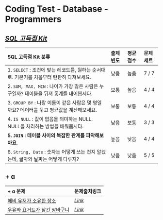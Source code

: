 # Coding Test - Database - Programmers 
## [_SQL 고득점 Kit_](https://programmers.co.kr/learn/challenges?tab=sql_practice_kit)

|SQL 고득점 Kit 분류| 출제 빈도 | 평균 점수 | 문제 세트|
|:-|:-|:-|:-|
|1. `SELECT` : 조건에 맞는 레코드를, 원하는 순서대로. 기본기를 처음부터 탄탄히 다져보세요.| 낮음|높음| 7 / 7|
|2. `SUM, MAX, MIN` : 나이가 가장 많은 사람은 누구일까? 테이블을 뒤져 통계를 내어봅시다.|보통| 높음|4 / 4|
|3. `GROUP BY` : 나랑 이름이 같은 사람은 몇 명일까요? 데이터를 묶고 평균값을 계산해보세요.|보통|보통|4 / 4|
|4. `IS NULL` : 값이 없음을 의미하는 NULL. NULL을 처리하는 방법을 배워봅시다.| 낮음|보통|3 / 3|
|**5. `JOIN` : 테이블 사이의 복잡한 관계를 파악해보아요.** |높음|낮음 |4 / 4|
|6. `String, Date` : 숫자는 어떻게 쓰는 건지 알겠는데, 글자와 날짜는 어떻게 다루지?| 낮음|낮음|5 / 5|

## + ɑ
|+ ɑ 문제| 문제출처링크| 
|:-|:-|
| [헤비 유저가 소유한 장소](https://github.com/ttobaegi/coding-test/blob/main/database/programmers/%ED%97%A4%EB%B9%84%20%EC%9C%A0%EC%A0%80%EA%B0%80%20%EC%86%8C%EC%9C%A0%ED%95%9C%20%EC%9E%A5%EC%86%8C.md)| [_Link_](https://programmers.co.kr/learn/courses/30/lessons/77487)|
|[우유와 요거트가 담긴 장바구니](https://github.com/ttobaegi/coding-test/blob/main/database/programmers/%EC%9A%B0%EC%9C%A0%EC%99%80%20%EC%9A%94%EA%B1%B0%ED%8A%B8%EA%B0%80%20%EB%8B%B4%EA%B8%B4%20%EC%9E%A5%EB%B0%94%EA%B5%AC%EB%8B%88.md)|[_Link_](https://programmers.co.kr/learn/courses/30/lessons/62284)|

